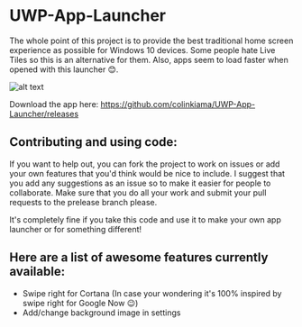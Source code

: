 # UWP-App-Launcher
The whole point of this project is to provide the best traditional home screen experience as possible for Windows 10 devices. Some people hate Live Tiles so this is an alternative for them. Also, apps seem to load faster when opened with this launcher 😊.

![alt text](https://github.com/colinkiama/UWP-App-Launcher/blob/master/appLauncherDemo.gif "Logo Title Text 1")

Download the app here: https://github.com/colinkiama/UWP-App-Launcher/releases

## Contributing and using code:
If you want to help out, you can fork the project to work on issues or add your own features that you'd think would be nice to include. I suggest that you add any suggestions as an issue so to make it easier for people to collaborate. Make sure that you do all your work and submit your pull requests to the prelease branch please.

It's completely fine if you take this code and use it to make your own app launcher or for something different!


## Here are a list of awesome features currently available:
* Swipe right for Cortana (In case your wondering it's 100% inspired by swipe right for Google Now 😉)
* Add/change background image in settings

